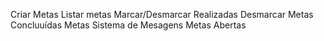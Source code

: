 Criar Metas
Listar metas
Marcar/Desmarcar Realizadas
Desmarcar
Metas Concluuídas
Metas 
Sistema de Mesagens
Metas Abertas
 